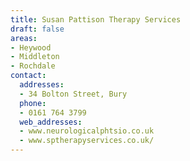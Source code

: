 ```yaml
---
title: Susan Pattison Therapy Services
draft: false
areas:
- Heywood
- Middleton
- Rochdale
contact:
  addresses:
  - 34 Bolton Street, Bury
  phone:
  - 0161 764 3799
  web_addresses:
  - www.neurologicalphtsio.co.uk
  - www.sptherapyservices.co.uk/
---
```


